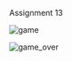 Assignment 13

![game](https://user-images.githubusercontent.com/76538787/153145722-e5d21318-7694-4a46-bb2a-5adbfe5f30e6.JPG)



![game_over](https://user-images.githubusercontent.com/76538787/153147847-b749c7c6-8189-4a75-b37b-ab608125df61.png)
